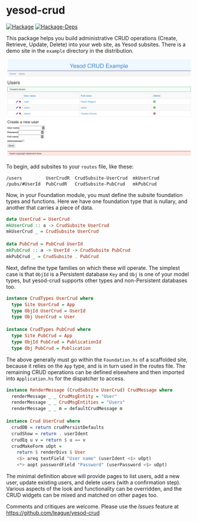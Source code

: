 # yesod-crud

[![Hackage](https://img.shields.io/hackage/v/yesod-crud.svg?maxAge=2592000?style=flat-square)]() [![Hackage-Deps](https://img.shields.io/hackage-deps/v/yesod-crud.svg?maxAge=2592000?style=flat-square)]()

This package helps you build administrative CRUD operations (Create, Retrieve,
Update, Delete) into your web site, as Yesod subsites. There is a demo site in
the `example` directory in the distribution.

![Screenshot from the example CRUD subsite](example/crud-example-users.png)

To begin, add subsites to your `routes` file, like these:

```
/users         UserCrudR  CrudSubsite-UserCrud  mkUserCrud
/pubs/#UserId  PubCrudR   CrudSubsite-PubCrud   mkPubCrud
```

Now, in your Foundation module, you must define the subsite foundation types
and functions. Here we have one foundation type that is nullary, and another
that carries a piece of data.

```haskell
data UserCrud = UserCrud
mkUserCrud :: a -> CrudSubsite UserCrud
mkUserCrud _ = CrudSubsite UserCrud

data PubCrud = PubCrud UserId
mkPubCrud :: a -> UserId -> CrudSubsite PubCrud
mkPubCrud _ = CrudSubsite . PubCrud
```

Next, define the type families on which these will operate. The simplest case
is that `ObjId` is a Persistent database `Key` and `Obj` is one of your model
types, but yesod-crud supports other types and non-Persistent databases too.

```haskell
instance CrudTypes UserCrud where
  type Site UserCrud = App
  type ObjId UserCrud = UserId
  type Obj UserCrud = User

instance CrudTypes PubCrud where
  type Site PubCrud = App
  type ObjId PubCrud = PublicationId
  type Obj PubCrud = Publication
```

The above generally must go within the `Foundation.hs` of a scaffolded site,
because it relies on the `App` type, and is in turn used in the routes file.
The remaining CRUD operations can be defined elsewhere and then imported into
`Application.hs` for the dispatcher to access.

```haskell
instance RenderMessage (CrudSubsite UserCrud) CrudMessage where
  renderMessage _ _ CrudMsgEntity = "User"
  renderMessage _ _ CrudMsgEntities = "Users"
  renderMessage _ _ m = defaultCrudMessage m

instance Crud UserCrud where
  crudDB = return crudPersistDefaults
  crudShow = return . userIdent
  crudEq u v = return $ u == v
  crudMakeForm uOpt =
    return $ renderDivs $ User
    <$> areq textField "User name" (userIdent <$> uOpt)
    <*> aopt passwordField "Password" (userPassword <$> uOpt)
```

The minimal definition above will provide pages to list users, add a new user,
update existing users, and delete users (with a confirmation step). Various
aspects of the look and functionality can be overridden, and the CRUD widgets
can be mixed and matched on other pages too.

Comments and critiques are welcome. Please use the *Issues* feature at
<https://github.com/league/yesod-crud>
